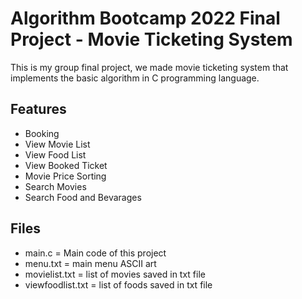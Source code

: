 # Algorithm Bootcamp 2022 Final Project - Movie Ticketing System 
This is my group final project, we made movie ticketing system that implements the basic algorithm in C programming language.

## Features
- Booking
- View Movie List
- View Food List
- View Booked Ticket
- Movie Price Sorting
- Search Movies
- Search Food and Bevarages

## Files
- main.c = Main code of this project
- menu.txt = main menu ASCII art
- movielist.txt = list of movies saved in txt file
- viewfoodlist.txt = list of foods saved in txt file
